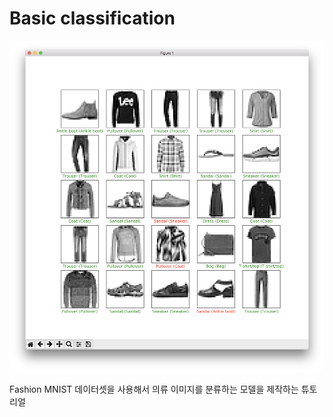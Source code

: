 # Basic classification

![result](./images/01.png)

Fashion MNIST 데이터셋을 사용해서 의류 이미지를 분류하는 모델을 제작하는 튜토리얼